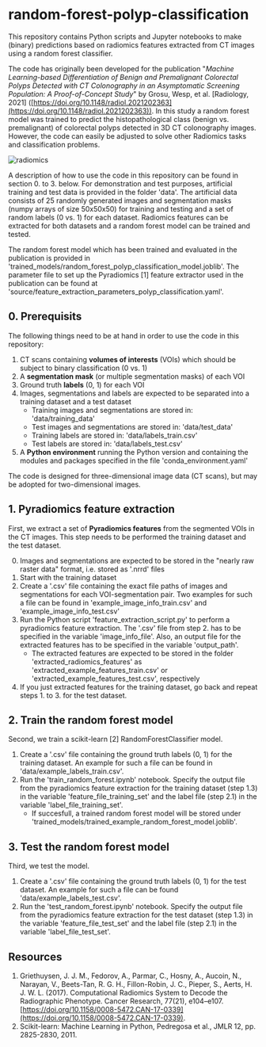 # random-forest-polyp-classification

This repository contains Python scripts and Jupyter notebooks to make (binary) predictions based on radiomics features extracted from CT images using a random forest classifier.

The code has originally been developed for the publication "*Machine Learning-based Differentiation of Benign and Premalignant Colorectal Polyps Detected with CT Colonography in an Asymptomatic Screening Population: A Proof-of-Concept Study*" by Grosu, Wesp, et al. [Radiology, 2021] ([https://doi.org/10.1148/radiol.2021202363](https://doi.org/10.1148/radiol.2021202363)). In this study a random forest model was trained to predict the histopathological class (benign vs. premalignant) of colorectal polyps detected in 3D CT colonography images. However, the code can easily be adjusted to solve other Radiomics tasks and classification problems.

![radiomics](https://user-images.githubusercontent.com/56682642/154975607-7442c01e-d464-4dc8-aa80-5b52178f322f.png)

A description of how to use the code in this repository can be found in section 0. to 3. below. For demonstration and test purposes, artificial training and test data is provided in the folder 'data'. The artificial data consists of 25 randomly generated images and segmentation masks (numpy arrays of size 50x50x50) for training and testing and a set of random labels (0 vs. 1) for each dataset. Radiomics features can be extracted for both datasets and a random forest model can be trained and tested.

The random forest model which has been trained and evaluated in the publication is provided in 'trained_models/random_forest_polyp_classification_model.joblib'. The parameter file to set up the Pyradiomics [1] feature extractor used in the publication can be found at 'source/feature_extraction_parameters_polyp_classification.yaml'.

## 0. Prerequisits

The following things need to be at hand in order to use the code in this repository:

1. CT scans containing **volumes of interests** (VOIs) which should be subject to binary classification  (0 vs. 1)
2. A **segmentation mask** (or multiple segmentation masks) of each VOI
3. Ground truth **labels** (0, 1) for each VOI
4. Images, segmentations and labels are expected to be separated into a training dataset and a test dataset
    - Training images and segmentations are stored in: 'data/training_data'
    - Test images and segmentations are stored in: 'data/test_data'
    - Training labels are stored in: 'data/labels_train.csv'
    - Test labels are stored in: 'data/labels_test.csv'
5. A **Python environment** running the Python version and containing the modules and packages specified in the file 'conda_environment.yaml'

The code is designed for three-dimensional image data (CT scans), but may be adopted for two-dimensional images.

## 1. Pyradiomics feature extraction

First, we extract a set of **Pyradiomics features** from the segmented VOIs in the CT images. This step needs to be performed the training dataset and the test dataset.

0. Images and segmentations are expected to be stored in the "nearly raw raster data" format, i.e. stored as '.nrrd' files
1. Start with the training dataset
2. Create a '.csv' file containing the exact file paths of images and segmentations for each VOI-segmentation pair. Two examples for such a file can be found in 'example_image_info_train.csv' and 'example_image_info_test.csv'
3. Run the Python script 'feature_extraction_script.py' to perform a pyradiomics feature extraction. The '.csv' file from step 2. has to be specified in the variable 'image_info_file'. Also, an output file for the extracted features has to be specified in the variable 'output_path'.
    - The extracted features are expected to be stored in the folder 'extracted_radiomics_features' as 'extracted_example_features_train.csv' or 'extracted_example_features_test.csv', respectively
5. If you just extracted features for the training dataset, go back and repeat steps 1. to 3. for the test dataset.

## 2. Train the random forest model

Second, we train a scikit-learn [2] RandomForestClassifier model.

1. Create a '.csv' file containing the ground truth labels (0, 1) for the training dataset. An example for such a file can be found in 'data/example_labels_train.csv'.
2. Run the 'train_random_forest.ipynb' notebook. Specify the output file from the pyradiomics feature extraction for the training dataset (step 1.3) in the variable 'feature_file_training_set' and the label file (step 2.1) in the variable 'label_file_training_set'.
    - If succesfull, a trained random forest model will be stored under 'trained_models/trained_example_random_forest_model.joblib'.

## 3. Test the random forest model

Third, we test the model.

1. Create a '.csv' file containing the ground truth labels (0, 1) for the test dataset. An example for such a file can be found 'data/example_labels_test.csv'.
2. Run the 'test_random_forest.ipynb' notebook. Specify the output file from the pyradiomics feature extraction for the test dataset (step 1.3) in the variable 'feature_file_test_set' and the label file (step 2.1) in the variable 'label_file_test_set'.

## Resources

1. Griethuysen, J. J. M., Fedorov, A., Parmar, C., Hosny, A., Aucoin, N., Narayan, V., Beets-Tan, R. G. H., Fillon-Robin, J. C., Pieper, S., Aerts, H. J. W. L. (2017). Computational Radiomics System to Decode the Radiographic Phenotype. Cancer Research, 77(21), e104–e107. [https://doi.org/10.1158/0008-5472.CAN-17-0339](https://doi.org/10.1158/0008-5472.CAN-17-0339).
2. Scikit-learn: Machine Learning in Python, Pedregosa et al., JMLR 12, pp. 2825-2830, 2011.
